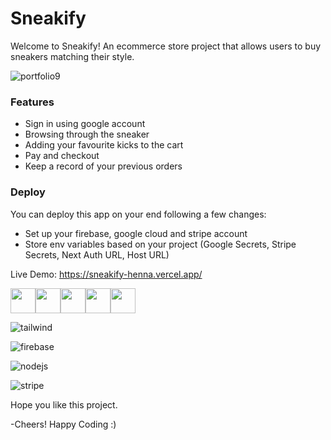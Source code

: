 <h1>Sneakify</h1>
Welcome to Sneakify! An ecommerce store project that allows users to buy sneakers matching their style. 


![portfolio9](https://user-images.githubusercontent.com/66684807/236599375-fa64c664-1f0a-42f9-8a8a-8aef34339445.png)

<h3>
Features
</h3>
<ul>
  <li> Sign in using google account</li>
  <li>Browsing through the sneaker </li>
  <li>Adding your favourite kicks to the cart</li>
  <li>Pay and checkout</li>
  <li>Keep a record of your previous orders</li>
</ul>

<h3>
Deploy
</h3>

You can deploy this app on your end following a few changes:
- Set up your firebase, google cloud and stripe account
- Store env variables based on your project (Google Secrets, Stripe Secrets, Next Auth URL, Host URL)

Live Demo: https://sneakify-henna.vercel.app/

<div style="display: flex; margin-right: 5;">
  <img src="https://user-images.githubusercontent.com/66684807/236599303-a76a861c-8ae1-410a-ad7f-5e0389f8f232.png" width="40">
  <img src="https://user-images.githubusercontent.com/66684807/236599307-d707b1ca-38e7-46f9-906e-3b8f5f1f9712.png" width="40">
  <img src="https://user-images.githubusercontent.com/66684807/236599313-81334cda-9b64-4bc5-8eab-e5f82ce3f687.png" width="40">
  <img src="https://user-images.githubusercontent.com/66684807/236599322-a52e9f97-16b9-4d55-93ab-d468c3d320c3.png" width="40">
  <img src="https://user-images.githubusercontent.com/66684807/236599326-eec8a4d0-30d7-4768-b52a-3af0f7928334.png" width="40">
</div>
    
![tailwind](https://user-images.githubusercontent.com/66684807/236599307-d707b1ca-38e7-46f9-906e-3b8f5f1f9712.png)
    
![firebase](https://user-images.githubusercontent.com/66684807/236599313-81334cda-9b64-4bc5-8eab-e5f82ce3f687.png)
    
![nodejs](https://user-images.githubusercontent.com/66684807/236599322-a52e9f97-16b9-4d55-93ab-d468c3d320c3.png)
    
![stripe](https://user-images.githubusercontent.com/66684807/236599326-eec8a4d0-30d7-4768-b52a-3af0f7928334.png)


Hope you like this project.
  
-Cheers! Happy Coding :)
